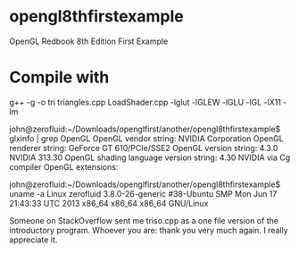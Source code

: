 opengl8thfirstexample
=====================

OpenGL Redbook 8th Edition First Example

Compile with
============
g++ -g -o tri triangles.cpp LoadShader.cpp -lglut -lGLEW -lGLU -lGL -lX11 -lm

john@zerofluid:~/Downloads/openglfirst/another/opengl8thfirstexample$ glxinfo | grep OpenGL
OpenGL vendor string: NVIDIA Corporation
OpenGL renderer string: GeForce GT 610/PCIe/SSE2
OpenGL version string: 4.3.0 NVIDIA 313.30
OpenGL shading language version string: 4.30 NVIDIA via Cg compiler
OpenGL extensions:

john@zerofluid:~/Downloads/openglfirst/another/opengl8thfirstexample$ uname -a
Linux zerofluid 3.8.0-26-generic #38-Ubuntu SMP Mon Jun 17 21:43:33 UTC 2013 x86_64 x86_64 x86_64 GNU/Linux

Someone on StackOverflow sent me triso.cpp as a one file version of the introductory program. Whoever you are: thank you very much again. I really appreciate it.
